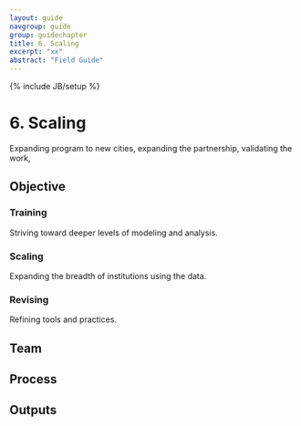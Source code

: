 ```yaml
---
layout: guide
navgroup: guide
group: guidechapter
title: 6. Scaling
excerpt: "xx"
abstract: "Field Guide"
---
```

{% include JB/setup %}

# 6. Scaling
Expanding program to new cities, expanding the partnership, validating the work, 


## Objective

### Training
Striving toward deeper levels of modeling and analysis. 

### Scaling
Expanding the breadth of institutions using the data.

### Revising
Refining tools and practices.

## Team

## Process

## Outputs


